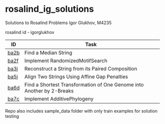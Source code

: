 # rosalind_ig_solutions

Solutions to Rosalind Problems
Igor Glukhov, M4235

rosalind id - igorglukhov

| ID  | Task|
| ------------- | ------------- |
| [ba2b](ba2b.ipynb)  | Find a Median String  |
| [ba2f](ba2f.ipynb)  | Implement RandomizedMotifSearch  |
| [ba3j](ba3j.ipynb)  | Reconstruct a String from its Paired Composition  |
| [ba5j](ba5j.ipynb)  | Align Two Strings Using Affine Gap Penalties  |
| [ba6d](ba6d.ipynb)  | Find a Shortest Transformation of One Genome into Another by 2-Breaks  |
| [ba7c](ba7c.ipynb)  | Implement AdditivePhylogeny  |

Repo also includes sample_data folder with only train examples for solution testing
